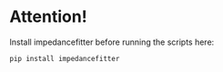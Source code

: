 # Attention!

Install impedancefitter before running the scripts here:

```
pip install impedancefitter
```
